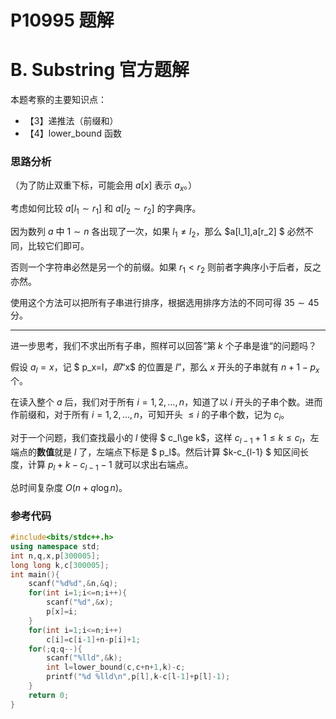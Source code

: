# P10995 题解

# B. Substring 官方题解

本题考察的主要知识点：

- 【3】递推法（前缀和）
- 【4】lower\_bound 函数

### 思路分析

（为了防止双重下标，可能会用 $a[x]$ 表示 $a_x$。）

考虑如何比较 $a[l_1\sim r_1]$ 和 $a[l_2\sim r_2]$ 的字典序。

因为数列 $a$ 中 $1\sim n$ 各出现了一次，如果 $l_1\ne l_2$，那么 $a[l_1],a[r_2] $ 必然不同，比较它们即可。

否则一个字符串必然是另一个的前缀。如果 $r_1<r_2$ 则前者字典序小于后者，反之亦然。

使用这个方法可以把所有子串进行排序，根据选用排序方法的不同可得 $35\sim 45$ 分。

---

进一步思考，我们不求出所有子串，照样可以回答“第 $k$ 个子串是谁“的问题吗？

假设 $a_l=x$，记 $ p_x=l$，即“$x$ 的位置是 $l$”，那么 $x$ 开头的子串就有 $n+1-p_x$ 个。

在读入整个 $a$ 后，我们对于所有 $i=1,2,\ldots,n$，知道了以 $i$ 开头的子串个数。进而作前缀和，对于所有 $i=1,2,\ldots,n$，可知开头 $\le i$ 的子串个数，记为 $c_i$。

对于一个问题，我们查找最小的 $l$ 使得 $ c_l\ge k$，这样 $c_{l-1}+1\le k\le c_l$，左端点的**数值**就是 $l$ 了，左端点下标是 $ p_l$。然后计算 $k-c_{l-1} $ 知区间长度，计算 $p_l+k-c_{l-1}-1$ 就可以求出右端点。

总时间复杂度 $O(n+q\log n)$。

### 参考代码

```cpp
#include<bits/stdc++.h>
using namespace std;
int n,q,x,p[300005];
long long k,c[300005];
int main(){
	scanf("%d%d",&n,&q);
	for(int i=1;i<=n;i++){
		scanf("%d",&x);
		p[x]=i;
	}
	for(int i=1;i<=n;i++)
		c[i]=c[i-1]+n-p[i]+1;
	for(;q;q--){
		scanf("%lld",&k);
		int l=lower_bound(c,c+n+1,k)-c;
		printf("%d %lld\n",p[l],k-c[l-1]+p[l]-1);
	}
	return 0;
}
```